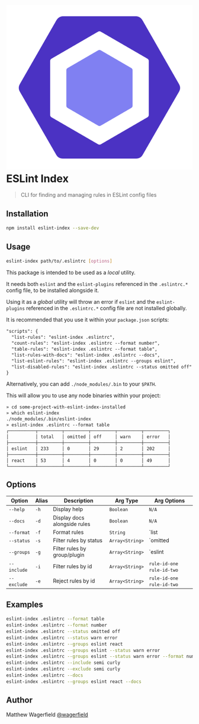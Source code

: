# ![ESLint][eslint-logo] ESLint Index

> CLI for finding and managing rules in ESLint config files

## Installation

```bash
npm install eslint-index --save-dev
```

## Usage

```bash
eslint-index path/to/.eslintrc [options]
```

This package is intended to be used as a _local_ utility.

It needs both `eslint` and the `eslint-plugins` referenced in the `.eslintrc.*` config file, to be installed alongside it.

Using it as a _global_ utility will throw an error if `eslint` and the `eslint-plugins` referenced in the `.eslintrc.*` config file are not installed globally.

It is recommended that you use it within your `package.json` scripts:

```
"scripts": {
  "list-rules": "eslint-index .eslintrc",
  "count-rules": "eslint-index .eslintrc --format number",
  "table-rules": "eslint-index .eslintrc --format table",
  "list-rules-with-docs": "eslint-index .eslintrc --docs",
  "list-eslint-rules": "eslint-index .eslintrc --groups eslint",
  "list-disabled-rules": "eslint-index .eslintrc --status omitted off"
}
```

Alternatively, you can add `./node_modules/.bin` to your `$PATH`.

This will allow you to use any node binaries within your project:

```
» cd some-project-with-eslint-index-installed
» which eslint-index
./node_modules/.bin/eslint-index
» eslint-index .eslintrc --format table
┌──────────┬─────────┬─────────┬─────────┬─────────┬─────────┐
│          │ total   │ omitted │ off     │ warn    │ error   │
├──────────┼─────────┼─────────┼─────────┼─────────┼─────────┤
│ eslint   │ 233     │ 0       │ 29      │ 2       │ 202     │
├──────────┼─────────┼─────────┼─────────┼─────────┼─────────┤
│ react    │ 53      │ 4       │ 0       │ 0       │ 49      │
└──────────┴─────────┴─────────┴─────────┴─────────┴─────────┘
```

## Options

Option      | Alias | Description                  | Arg Type        | Arg Options
------------|-------|------------------------------|-----------------|------------
`--help`    | `-h`  | Display help                 | `Boolean`       | `N/A`
`--docs`    | `-d`  | Display docs alongside rules | `Boolean`       | `N/A`
`--format`  | `-f`  | Format rules                 | `String`        | `list|table|number`
`--status`  | `-s`  | Filter rules by status       | `Array<String>` | `omitted|off|warn|error`
`--groups`  | `-g`  | Filter rules by group/plugin | `Array<String>` | `eslint|plugin eg. react`
`--include` | `-i`  | Filter rules by id           | `Array<String>` | `rule-id-one rule-id-two`
`--exclude` | `-e`  | Reject rules by id           | `Array<String>` | `rule-id-one rule-id-two`

## Examples

```bash
eslint-index .eslintrc --format table
eslint-index .eslintrc --format number
eslint-index .eslintrc --status omitted off
eslint-index .eslintrc --status warn error
eslint-index .eslintrc --groups eslint react
eslint-index .eslintrc --groups eslint --status warn error
eslint-index .eslintrc --groups eslint --status warn error --format number
eslint-index .eslintrc --include semi curly
eslint-index .eslintrc --exclude semi curly
eslint-index .eslintrc --docs
eslint-index .eslintrc --groups eslint react --docs
```

## Author

Matthew Wagerfield [@wagerfield](http://twitter.com/wagerfield)



[eslint-logo]: assets/eslint-logo.svg
